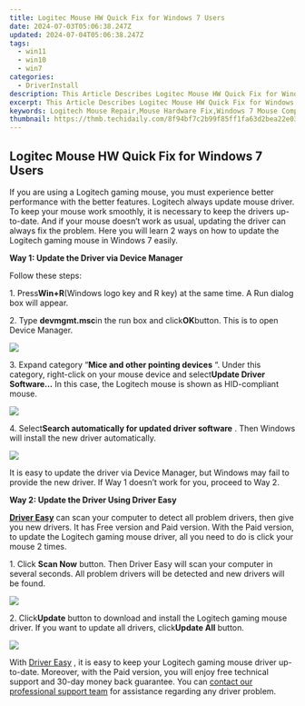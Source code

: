```yaml
---
title: Logitec Mouse HW Quick Fix for Windows 7 Users
date: 2024-07-03T05:06:38.247Z
updated: 2024-07-04T05:06:38.247Z
tags:
  - win11
  - win10
  - win7
categories:
  - DriverInstall
description: This Article Describes Logitec Mouse HW Quick Fix for Windows 7 Users
excerpt: This Article Describes Logitec Mouse HW Quick Fix for Windows 7 Users
keywords: Logitech Mouse Repair,Mouse Hardware Fix,Windows 7 Mouse Compatibility,Quick Logitech Mouse Fix,Logitech Mouse Troubleshooting,Windows 7 Mouse Support,Logitech Hardware Diagnosis
thumbnail: https://thmb.techidaily.com/8f94bf7c2b99f85ff1fa63d2bea22e03cd2a105f9c0efe0117a4ed53ffe45b35.jpg
---
```


## Logitec Mouse HW Quick Fix for Windows 7 Users

If you are using a Logitech gaming mouse, you must experience better performance with the better features. Logitech always update mouse driver. To keep your mouse work smoothly, it is necessary to keep the drivers up-to-date. And if your mouse doesn’t work as usual, updating the driver can always fix the problem. Here you will learn 2 ways on how to update the Logitech gaming mouse in Windows 7 easily.
  
**Way 1: Update the Driver via Device Manager**
  
Follow these steps:  
  
1\. Press**Win+R**(Windows logo key and R key) at the same time. A Run dialog box will appear.  
  
2\. Type **devmgmt.msc**in the run box and click**OK**button. This is to open Device Manager.  
  
![](https://images.drivereasy.com/wp-content/uploads/2016/10/img_580594f945e49.png)
  
 3\. Expand category “**Mice and other pointing devices** “. Under this category, right-click on your mouse device and select**Update Driver Software…**  In this case, the Logitech mouse is shown as HID-compliant mouse.  
  
![](https://images.drivereasy.com/wp-content/uploads/2016/10/img_5805979534407.png)
  
 4\. Select**Search automatically for updated driver software** . Then Windows will install the new driver automatically.  
  
![](https://images.drivereasy.com/wp-content/uploads/2016/10/img_580597dacf4f5.png)
  
 It is easy to update the driver via Device Manager, but Windows may fail to provide the new driver. If Way 1 doesn’t work for you, proceed to Way 2.  
  
 **Way 2: Update the Driver Using Driver Easy**
  
**[Driver Easy](https://tools.techidaily.com/drivereasy/download/)**  can scan your computer to detect all problem drivers, then give you new drivers. It has Free version and Paid version. With the Paid version, to update the Logitech gaming mouse driver, all you need to do is click your mouse 2 times.
  
1\. Click **Scan Now**  button. Then Driver Easy will scan your computer in several seconds. All problem drivers will be detected and new drivers will be found.  
  
![](https://images.drivereasy.com/wp-content/uploads/2017/04/img_59007d16d5b90.png)

 2\. Click**Update** button to download and install the Logitech gaming mouse driver. If you want to update all drivers, click**Update All**  button.  
  
![](https://images.drivereasy.com/wp-content/uploads/2017/04/img_59007df5a2776.jpg)

 With [Driver Easy](https://tools.techidaily.com/drivereasy/download/) , it is easy to keep your Logitech gaming mouse driver up-to-date. Moreover, with the Paid version, you will enjoy free technical support and 30-day money back guarantee. You can [contact our professional support team](https://tools.techidaily.com/drivereasy/download/) for assistance regarding any driver problem.

<ins class="adsbygoogle"
     style="display:block"
     data-ad-format="autorelaxed"
     data-ad-client="ca-pub-7571918770474297"
     data-ad-slot="1223367746"></ins>



<ins class="adsbygoogle"
     style="display:block"
     data-ad-client="ca-pub-7571918770474297"
     data-ad-slot="8358498916"
     data-ad-format="auto"
     data-full-width-responsive="true"></ins>


